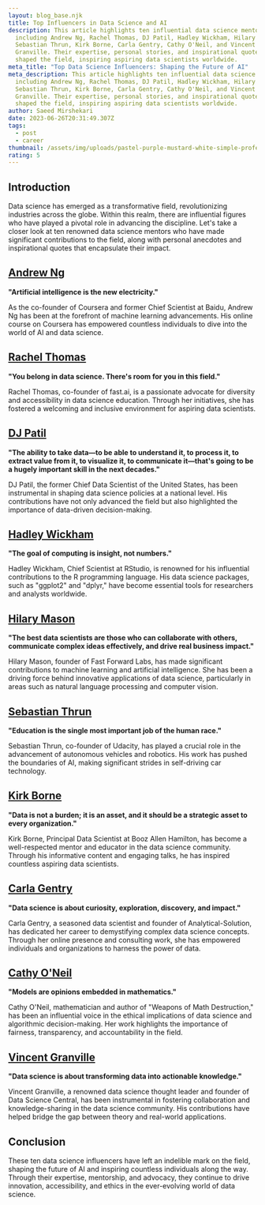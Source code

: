 ```yaml
---
layout: blog_base.njk
title: Top Influencers in Data Science and AI
description: This article highlights ten influential data science mentors,
  including Andrew Ng, Rachel Thomas, DJ Patil, Hadley Wickham, Hilary Mason,
  Sebastian Thrun, Kirk Borne, Carla Gentry, Cathy O'Neil, and Vincent
  Granville. Their expertise, personal stories, and inspirational quotes have
  shaped the field, inspiring aspiring data scientists worldwide.
meta_title: "Top Data Science Influencers: Shaping the Future of AI"
meta_description: This article highlights ten influential data science mentors,
  including Andrew Ng, Rachel Thomas, DJ Patil, Hadley Wickham, Hilary Mason,
  Sebastian Thrun, Kirk Borne, Carla Gentry, Cathy O'Neil, and Vincent
  Granville. Their expertise, personal stories, and inspirational quotes have
  shaped the field, inspiring aspiring data scientists worldwide.
author: Saeed Mirshekari
date: 2023-06-26T20:31:49.307Z
tags:
  - post
  - career
thumbnail: /assets/img/uploads/pastel-purple-mustard-white-simple-professional-employment-linkedin-profile-picture.png
rating: 5
---
```

<h2>Introduction</h2>

Data science has emerged as a transformative field, revolutionizing industries across the globe. Within this realm, there are influential figures who have played a pivotal role in advancing the discipline. Let's take a closer look at ten renowned data science mentors who have made significant contributions to the field, along with personal anecdotes and inspirational quotes that encapsulate their impact.

[<h2>Andrew Ng</h2>](https://www.andrewng.org/)

**"Artificial intelligence is the new electricity."**

As the co-founder of Coursera and former Chief Scientist at Baidu, Andrew Ng has been at the forefront of machine learning advancements. His online course on Coursera has empowered countless individuals to dive into the world of AI and data science.

[<h2>Rachel Thomas</h2>](https://www.fast.ai/about#rachel-thomas)

**"You belong in data science. There's room for you in this field."**

Rachel Thomas, co-founder of fast.ai, is a passionate advocate for diversity and accessibility in data science education. Through her initiatives, she has fostered a welcoming and inclusive environment for aspiring data scientists.

[<h2>DJ Patil</h2>](https://hai.stanford.edu/people/dj-patil)

**"The ability to take data—to be able to understand it, to process it, to extract value from it, to visualize it, to communicate it—that's going to be a hugely important skill in the next decades."**

DJ Patil, the former Chief Data Scientist of the United States, has been instrumental in shaping data science policies at a national level. His contributions have not only advanced the field but also highlighted the importance of data-driven decision-making.

[<h2>Hadley Wickham</h2>](http://hadley.nz/)

**"The goal of computing is insight, not numbers."**

Hadley Wickham, Chief Scientist at RStudio, is renowned for his influential contributions to the R programming language. His data science packages, such as "ggplot2" and "dplyr," have become essential tools for researchers and analysts worldwide.

[<h2>Hilary Mason</h2>](http://www.hilarymason.com/)

**"The best data scientists are those who can collaborate with others, communicate complex ideas effectively, and drive real business impact."**

Hilary Mason, founder of Fast Forward Labs, has made significant contributions to machine learning and artificial intelligence. She has been a driving force behind innovative applications of data science, particularly in areas such as natural language processing and computer vision.

[<h2>Sebastian Thrun</h2>](https://web.stanford.edu/~thrun/)

**"Education is the single most important job of the human race."**

Sebastian Thrun, co-founder of Udacity, has played a crucial role in the advancement of autonomous vehicles and robotics. His work has pushed the boundaries of AI, making significant strides in self-driving car technology.

[<h2>Kirk Borne](http://kirkborne.net/)</h2>

**"Data is not a burden; it is an asset, and it should be a strategic asset to every organization."**

Kirk Borne, Principal Data Scientist at Booz Allen Hamilton, has become a well-respected mentor and educator in the data science community. Through his informative content and engaging talks, he has inspired countless aspiring data scientists.

[<h2>Carla Gentry</h2>](https://amelia.ai/women-in-ai/carla-gentry/)</h2>

**"Data science is about curiosity, exploration, discovery, and impact."**

Carla Gentry, a seasoned data scientist and founder of Analytical-Solution, has dedicated her career to demystifying complex data science concepts. Through her online presence and consulting work, she has empowered individuals and organizations to harness the power of data.

[<h2>Cathy O'Neil</h2>](https://datascience.virginia.edu/people/cathy-oneil)</h2>

**"Models are opinions embedded in mathematics."**

Cathy O'Neil, mathematician and author of "Weapons of Math Destruction," has been an influential voice in the ethical implications of data science and algorithmic decision-making. Her work highlights the importance of fairness, transparency, and accountability in the field.

[<h2>Vincent Granville</h2>](https://www.datasciencecentral.com/profile/VincentGranville)</h2>

**"Data science is about transforming data into actionable knowledge."**

Vincent Granville, a renowned data science thought leader and founder of Data Science Central, has been instrumental in fostering collaboration and knowledge-sharing in the data science community. His contributions have helped bridge the gap between theory and real-world applications.

<h2>Conclusion</h2>

These ten data science influencers have left an indelible mark on the field, shaping the future of AI and inspiring countless individuals along the way. Through their expertise, mentorship, and advocacy, they continue to drive innovation, accessibility, and ethics in the ever-evolving world of data science.

<!--EndFragment-->